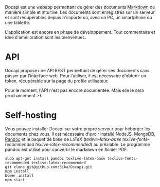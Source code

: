 Docapi est une webapp permettant de gérer des documents [Markdown](https://fr.wikipedia.org/wiki/Markdown) de manière simple et intuitive.
Les documents sont enregistrés sur un serveur et sont récupérables depuis n'importe où, avec un PC, un smartphone ou une tablette.

L'application est encore en phase de développement. Tout commentaire et idée d'amélioration sont les bienvenues.

# API
Docapi propose une API REST permettant de gérer ses documents sans passer par l'interface web.
Pour l'utiliser, il est nécessaire d'obtenir un token, récupérable sur la page du profile utilisateur.

Pour le moment, l'API n'est pas encore documentée. Mais elle le sera prochainement :-).

# Self-hosting
Vous pouvez installer Docapi sur votre propre serveur pour héberger les documents chez vous.
Il est nécessaire d'avoir installé NodeJS, MongoDB, [Pandoc](http://pandoc.org/) et le paquet de base de LaTeX (*texlive-latex-base texlive-fonts-recommended texlive-latex-recommended*) au préalable.
Le programme pandoc est utilisé pour convertir le markdown en fichier PDF.

```{.bash}
sudo apt-get install pandoc texlive-latex-base texlive-fonts-recommended texlive-latex-recommended
git clone git@github.com:5ika/Docapi.git
npm install
bower install
npm start
```
